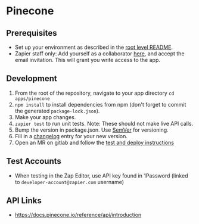 # Pinecone

## Prerequisites

- Set up your environment as described in the [root level README](../../README.md#setup).
- Zapier staff only: Add yourself as a collaborator [here](https://zapier.com/app/developer/app/226171/team), and accept the email invitation. This will grant you write access to the app.

## Development

1. From the root of the repository, navigate to your app directory `cd apps/pinecone`
2. `npm install` to install dependencies from npm (don't forget to commit the generated `package-lock.json`).
3. Make your app changes.
4. `zapier test` to run unit tests. Note: These should not make live API calls.
5. Bump the version in package.json. Use [SemVer](http://semver.org/) for versioning.
6. Fill in a [changelog](CHANGELOG.md) entry for your new version.
7. Open an MR on gitlab and follow the [test and deploy instructions](../../README.md#testing-and-deploying)

## Test Accounts

- When testing in the Zap Editor, use API key found in 1Password (linked to `developer-account@zapier.com` username)

<!-- Include any API links that would be useful -->

## API Links

- https://docs.pinecone.io/reference/api/introduction
